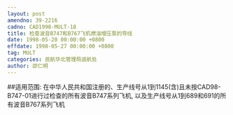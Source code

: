 ```yaml
---
layout: post
amendno: 39-2216
cadno: CAD1998-MULT-18
title: 检查波音B747和B767飞机燃油增压泵的导线
date: 1998-05-20 00:00:00 +0800
effdate: 1998-05-27 00:00:00 +0800
tag: MULT
categories: 民航华北管理局适航处
author: 邵仁明
---
```


##适用范围:
在中华人民共和国注册的、生产线号从1到1145(含)且未按CAD98-B747-01进行过检查的所有波音B747系列飞机, 以及生产线号从1到689和691的所有波音B767系列飞机

